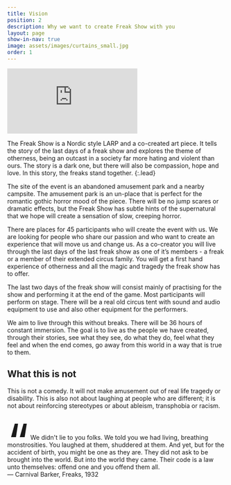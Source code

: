 ```yaml
---
title: Vision
position: 2
description: Why we want to create Freak Show with you
layout: page
show-in-nav: true
image: assets/images/curtains_small.jpg
order: 1
---
```


<div class="video">
<iframe src="https://www.youtube.com/embed/t2g5yU0sDZ0" frameborder="0" allowfullscreen></iframe>
</div>



<div class="row">
<div class="8u 12u$(small)" markdown="1">

The Freak Show is a Nordic style LARP and a co-created art piece. It tells the story of the last days of a  freak show and explores the theme of otherness, being an outcast in a society far more hating and violent than ours. The story is a dark one, but there will also be compassion, hope and love. In this story, the freaks stand together.
{:.lead}

The site of the event is an abandoned amusement park and a nearby campsite. The amusement park is an un-place that is perfect for the romantic gothic horror mood of the piece. There will be no jump scares or dramatic effects, but the Freak Show has subtle hints of the supernatural that we hope will create a sensation of slow, creeping horror.  

There are places for 45 participants who will create the event with us.  We are looking for people who share our passion and who want to create an experience that will move us and change us. As a co-creator you will live through the last days of the last freak show as one of it’s members -  a freak or a member of their extended circus family. You will get a first hand experience of otherness and all the magic and tragedy the freak show has to offer.

The last two days of the freak show will consist mainly of practising for the show and performing it at the end of the game. Most participants will perform on stage. There will be a real old circus tent with sound and audio equipment to use and also other equipment for the performers.

We aim to live through this without breaks. There will be 36 hours of constant immersion. The goal is to live as the people we have created, through their stories, see what they see, do what they do, feel what they feel and when the end comes, go away from this world in a way that is true to them.

## What this is not

This is not a comedy. It will not make amusement out of real life tragedy or disability. This is also not about laughing at  people who are different; it is not about reinforcing stereotypes or about ableism, transphobia or racism.

</div>

<div class="4u 12u$(small)">


<p class="lead" style="margin-top: 4em"><span style="font-size:8em;line-height: 0px;vertical-align: bottom">“</span> We didn't lie to you folks. We told you we had living, breathing monstrosities. You laughed at them, shuddered at them. And yet, but for the accident of birth, you might be one as they are. They did not ask to be brought into the world. But into the world they came. Their code is a law unto themselves: offend one and you offend them all.<br> &mdash; Carnival Barker, Freaks, 1932</p>

</div>
</div>
